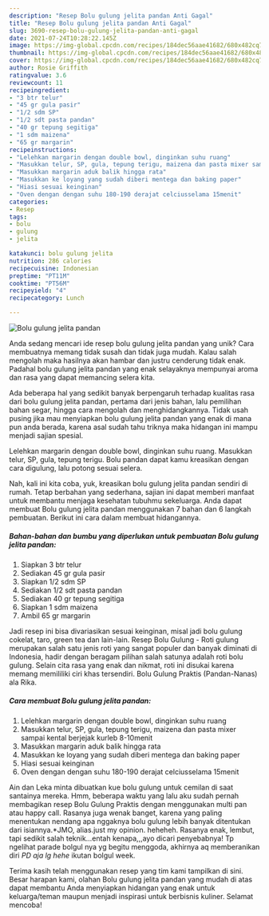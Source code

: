 ```yaml
---
description: "Resep Bolu gulung jelita pandan Anti Gagal"
title: "Resep Bolu gulung jelita pandan Anti Gagal"
slug: 3690-resep-bolu-gulung-jelita-pandan-anti-gagal
date: 2021-07-24T10:28:22.145Z
image: https://img-global.cpcdn.com/recipes/184dec56aae41682/680x482cq70/bolu-gulung-jelita-pandan-foto-resep-utama.jpg
thumbnail: https://img-global.cpcdn.com/recipes/184dec56aae41682/680x482cq70/bolu-gulung-jelita-pandan-foto-resep-utama.jpg
cover: https://img-global.cpcdn.com/recipes/184dec56aae41682/680x482cq70/bolu-gulung-jelita-pandan-foto-resep-utama.jpg
author: Rosie Griffith
ratingvalue: 3.6
reviewcount: 11
recipeingredient:
- "3 btr telur"
- "45 gr gula pasir"
- "1/2 sdm SP"
- "1/2 sdt pasta pandan"
- "40 gr tepung segitiga"
- "1 sdm maizena"
- "65 gr margarin"
recipeinstructions:
- "Lelehkan margarin dengan double bowl, dinginkan suhu ruang"
- "Masukkan telur, SP, gula, tepung terigu, maizena dan pasta mixer sampai kental berjejak kurleb 8-10menit"
- "Masukkan margarin aduk balik hingga rata"
- "Masukkan ke loyang yang sudah diberi mentega dan baking paper"
- "Hiasi sesuai keinginan"
- "Oven dengan dengan suhu 180-190 derajat celciusselama 15menit"
categories:
- Resep
tags:
- bolu
- gulung
- jelita

katakunci: bolu gulung jelita 
nutrition: 286 calories
recipecuisine: Indonesian
preptime: "PT11M"
cooktime: "PT56M"
recipeyield: "4"
recipecategory: Lunch

---
```



![Bolu gulung jelita pandan](https://img-global.cpcdn.com/recipes/184dec56aae41682/680x482cq70/bolu-gulung-jelita-pandan-foto-resep-utama.jpg)

Anda sedang mencari ide resep bolu gulung jelita pandan yang unik? Cara membuatnya memang tidak susah dan tidak juga mudah. Kalau salah mengolah maka hasilnya akan hambar dan justru cenderung tidak enak. Padahal bolu gulung jelita pandan yang enak selayaknya mempunyai aroma dan rasa yang dapat memancing selera kita.

Ada beberapa hal yang sedikit banyak berpengaruh terhadap kualitas rasa dari bolu gulung jelita pandan, pertama dari jenis bahan, lalu pemilihan bahan segar, hingga cara mengolah dan menghidangkannya. Tidak usah pusing jika mau menyiapkan bolu gulung jelita pandan yang enak di mana pun anda berada, karena asal sudah tahu triknya maka hidangan ini mampu menjadi sajian spesial.

Lelehkan margarin dengan double bowl, dinginkan suhu ruang. Masukkan telur, SP, gula, tepung terigu. Bolu pandan dapat kamu kreasikan dengan cara digulung, lalu potong sesuai selera.


Nah, kali ini kita coba, yuk, kreasikan bolu gulung jelita pandan sendiri di rumah. Tetap berbahan yang sederhana, sajian ini dapat memberi manfaat untuk membantu menjaga kesehatan tubuhmu sekeluarga. Anda dapat membuat Bolu gulung jelita pandan menggunakan 7 bahan dan 6 langkah pembuatan. Berikut ini cara dalam membuat hidangannya.

<!--inarticleads1-->

##### Bahan-bahan dan bumbu yang diperlukan untuk pembuatan Bolu gulung jelita pandan:

1. Siapkan 3 btr telur
1. Sediakan 45 gr gula pasir
1. Siapkan 1/2 sdm SP
1. Sediakan 1/2 sdt pasta pandan
1. Sediakan 40 gr tepung segitiga
1. Siapkan 1 sdm maizena
1. Ambil 65 gr margarin


Jadi resep ini bisa divariasikan sesuai keinginan, misal jadi bolu gulung cokelat, taro, green tea dan lain-lain. Resep Bolu Gulung - Roti gulung merupakan salah satu jenis roti yang sangat populer dan banyak diminati di Indonesia, hadir dengan beragam pilihan salah satunya adalah roti bolu gulung. Selain cita rasa yang enak dan nikmat, roti ini disukai karena memang memililiki ciri khas tersendiri. Bolu Gulung Praktis (Pandan-Nanas) ala Rika. 

<!--inarticleads2-->

##### Cara membuat Bolu gulung jelita pandan:

1. Lelehkan margarin dengan double bowl, dinginkan suhu ruang
1. Masukkan telur, SP, gula, tepung terigu, maizena dan pasta mixer sampai kental berjejak kurleb 8-10menit
1. Masukkan margarin aduk balik hingga rata
1. Masukkan ke loyang yang sudah diberi mentega dan baking paper
1. Hiasi sesuai keinginan
1. Oven dengan dengan suhu 180-190 derajat celciusselama 15menit


Ain dan Leka minta dibuatkan kue bolu gulung untuk cemilan di saat santainya mereka. Hmm, beberapa waktu yang lalu aku sudah pernah membagikan resep Bolu Gulung Praktis dengan menggunakan multi pan atau happy call. Rasanya juga wenak banget, karena yang paling menentukan nendang apa nggaknya bolu gulung lebih banyak ditentukan dari isiannya.*JMO, alias.just my opinion. heheheh. Rasanya enak, lembut, tapi sedikit salah teknik…entah kenapa,,,ayo dicari penyebabnya! Tp ngelihat parade bolgul nya yg begitu menggoda, akhirnya aq memberanikan diri *PD aja lg hehe* ikutan bolgul week. 

Terima kasih telah menggunakan resep yang tim kami tampilkan di sini. Besar harapan kami, olahan Bolu gulung jelita pandan yang mudah di atas dapat membantu Anda menyiapkan hidangan yang enak untuk keluarga/teman maupun menjadi inspirasi untuk berbisnis kuliner. Selamat mencoba!
